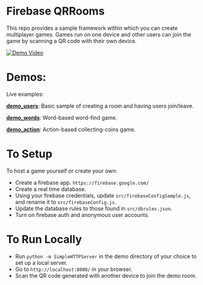 # Firebase QRRooms

This repo provides a sample framework within which you can create multiplayer games. Games run on one device and other users can join the game by scanning a QR code with their own device.

[![Demo Video](https://dyarosla.github.io/firebase_qr_rooms/demo_action/vid/demo.gif)](https://youtu.be/NG-MByE87HU)

# Demos:

Live examples:

[**demo_users**](https://dyarosla.github.io/firebase_qr_rooms/demo_users/): Basic sample of creating a room and having users join/leave.


[**demo_words**](https://dyarosla.github.io/firebase_qr_rooms/demo_words/): Word-based word-find game.

[**demo_action**](https://dyarosla.github.io/firebase_qr_rooms/demo_action/): Action-based collecting-coins game.

# To Setup

To host a game yourself or create your own:

- Create a firebase app. `https://firebase.google.com/`
- Create a real time database.
- Using your firebase credentials, update `src/firebaseConfigSample.js`, and rename it to `src/firebaseConfig.js`.
- Update the database rules to those found in `src/dbrules.json`.
- Turn on firebase auth and anonymous user accounts.

# To Run Locally

- Run `python -m SimpleHTTPServer` in the demo directory of your choice to set up a local server.
- Go to `http://localhost:8000/` in your browser.
- Scan the QR code generated with another device to join the demo room.
